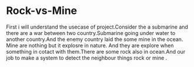 # Rock-vs-Mine
First i will understand the usecase of project.Consider the a submarine and there are a war between two country.Submarine going under water to another country.And the enemy country laid the some mine in the ocean. Mine are nothing but it explosre in nature. And they are explore when something in cotact with them.There are some rock also in ocean.And our job to make a system to detect the neighbour things rock or mine . 
